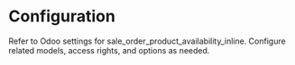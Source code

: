 # Configuration

Refer to Odoo settings for sale_order_product_availability_inline. Configure related models, access rights, and options as needed.
